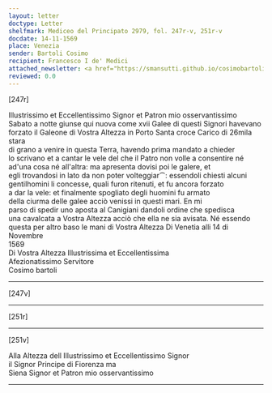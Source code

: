 ```yaml
---
layout: letter
doctype: Letter
shelfmark: Mediceo del Principato 2979, fol. 247r-v, 251r-v
docdate: 14-11-1569
place: Venezia
sender: Bartoli Cosimo
recipient: Francesco I de' Medici
attached_newsletter: <a href="https://smansutti.github.io/cosimobartoli/texts/3080_163/">3080_163</a>
reviewed: 0.0
---
```


[247r]  
  
  
Illustrissimo et Eccellentissimo Signor et Patron mio osservantissimo  
Sabato a notte giunse qui nuova come xvii Galee di questi Signori havevano  
forzato il Galeone di Vostra Altezza in Porto Santa croce Carico di 26mila stara  
di grano a venire in questa Terra, havendo prima mandato a chieder  
lo scrivano et a cantar le vele del che il Patro non volle a consentire né  
ad'una cosa né all'altra: ma apresenta dovisi poi le galere, et  
egli trovandosi in lato da non poter volteggiar⁀: essendoli chiesti alcuni  
gentilhomini li concesse, quali furon ritenuti, et fu ancora forzato  
a dar la vele: et finalmente spogliato degli huomini fu armato  
della ciurma delle galee acciò venissi in questi mari. En mi  
parso di spedir uno aposta al Canigiani dandoli ordine che spedisca  
una cavalcata a Vostra Altezza acciò che ella ne sia avisata. Né essendo  
questa per altro baso le mani di Vostra Altezza Di Venetia alli 14 di Novembre  
1569  
Di Vostra Altezza Illustrissima et Eccellentissima  
Afezionatissimo Servitore  
Cosimo bartoli  
  
---  

[247v]  
  
  
  
---  

[251r]  
  
  
  
---  

[251v]  
  
  
Alla Altezza dell Illustrissimo et Eccellentissimo Signor  
il Signor Principe di Fiorenza ma  
Siena Signor et Patron mio osservantissimo  
  
---  

